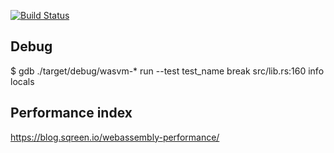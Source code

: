 [![Build Status](https://travis-ci.org/kogai/vm.svg?branch=master)](https://travis-ci.org/kogai/vm)

## Debug

$ gdb ./target/debug/wasvm-*
run --test test_name
break src/lib.rs:160
info locals

## Performance index

https://blog.sqreen.io/webassembly-performance/
